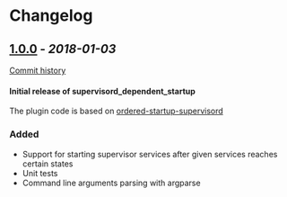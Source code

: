 # Changelog

## [1.0.0](https://github.com/bendikro/supervisord-dependent-startup/releases/tag/v1.0.0) - _2018-01-03_
[Commit history](https://github.com/bendikro/supervisord-dependent-startup/compare/54e32080e673f1548c5d97ed483805d63754656a...v1.0.0)

#### Initial release of supervisord_dependent_startup
The plugin code is based on [ordered-startup-supervisord](https://github.com/jasoncorbett/ordered-startup-supervisord/)

### Added
- Support for starting supervisor services after given services reaches certain states
- Unit tests
- Command line arguments parsing with argparse
